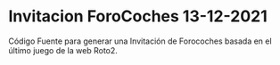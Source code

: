 # Invitacion ForoCoches 13-12-2021
Código Fuente para generar una Invitación de Forocoches basada en el último juego de la web Roto2.
